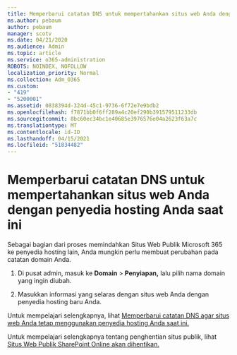 ```yaml
---
title: Memperbarui catatan DNS untuk mempertahankan situs web Anda dengan penyedia hosting Anda saat ini
ms.author: pebaum
author: pebaum
manager: scotv
ms.date: 04/21/2020
ms.audience: Admin
ms.topic: article
ms.service: o365-administration
ROBOTS: NOINDEX, NOFOLLOW
localization_priority: Normal
ms.collection: Adm_O365
ms.custom:
- "419"
- "5200001"
ms.assetid: 0838394d-324d-45c1-9736-6f72e7e9bdb2
ms.openlocfilehash: f7871bb0f6ff289a4c20ef290b391579511233db
ms.sourcegitcommit: 8bc60ec34bc1e40685e3976576e04a2623f63a7c
ms.translationtype: MT
ms.contentlocale: id-ID
ms.lasthandoff: 04/15/2021
ms.locfileid: "51834482"
---
```

# <a name="update-dns-records-to-keep-your-website-with-your-current-hosting-provider"></a>Memperbarui catatan DNS untuk mempertahankan situs web Anda dengan penyedia hosting Anda saat ini

Sebagai bagian dari proses memindahkan Situs Web Publik Microsoft 365 ke penyedia hosting lain, Anda mungkin perlu membuat perubahan pada catatan domain Anda.
  
1. Di pusat admin, masuk ke **Domain** \> **Penyiapan,** lalu pilih nama domain yang ingin diubah.

2. Masukkan informasi yang selaras dengan situs web Anda dengan penyedia hosting baru Anda.

Untuk mempelajari selengkapnya, lihat [Memperbarui catatan DNS agar situs web Anda tetap menggunakan penyedia hosting Anda saat ini.](https://docs.microsoft.com/microsoft-365/admin/dns/update-dns-records-to-retain-current-hosting-provider?view=o365-worldwide)
  
Untuk mempelajari selengkapnya tentang penghentian situs publik, lihat [Situs Web Publik SharePoint Online akan dihentikan.](https://support.office.com/article/sharepoint-online-public-websites-to-be-discontinued-e86bfd2f-5c7d-446f-a430-7cfcc0130916)

